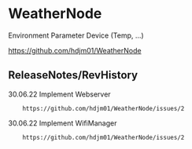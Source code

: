 WeatherNode
=============================================================================

Environment Parameter Device (Temp, ...)

https://github.com/hdjm01/WeatherNode


ReleaseNotes/RevHistory
-----------------------------------------------------------------------------

30.06.22	Implement Webserver

		https://github.com/hdjm01/WeatherNode/issues/2

30.06.22 	Implement WifiManager

		https://github.com/hdjm01/WeatherNode/issues/2